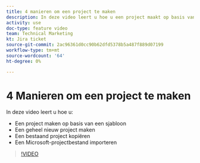 ```yaml
---
title: 4 manieren om een project te maken
description: In deze video leert u hoe u een project maakt op basis van een sjabloon, een geheel nieuw project maakt, een bestaand project kopieert, een Microsoft-projectbestand importeert
activity: use
doc-type: feature video
team: Technical Marketing
kt: Jira ticket
source-git-commit: 2ac96361d0cc90b62dfd5378b5a487f889d07199
workflow-type: tm+mt
source-wordcount: '64'
ht-degree: 0%

---
```


# 4 Manieren om een project te maken

In deze video leert u hoe u:

* Een project maken op basis van een sjabloon
* Een geheel nieuw project maken
* Een bestaand project kopiëren
* Een Microsoft-projectbestand importeren

>[!VIDEO](https://video.tv.adobe.com/v/335084/?quality=12)